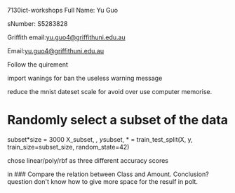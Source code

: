 7130ict-workshops
Full Name: Yu Guo

sNumber: S5283828

Griffith email:yu.guo4@griffithuni.edu.au

Email:yu.guo4@griffithuni.edu.au

Follow the quirement

import wanings for ban the useless warning message

reduce the mnist dateset scale for avoid over use computer memorise.

# Randomly select a subset of the data

subset*size = 3000
X_subset, *, y*subset, * = train_test_split(X, y, train_size=subset_size, random_state=42)

chose linear/poly/rbf as three different accuracy scores

in ### Compare the relation between Class and Amount. Conclusion? question don't know 
how to give more space for the resulf in polt.